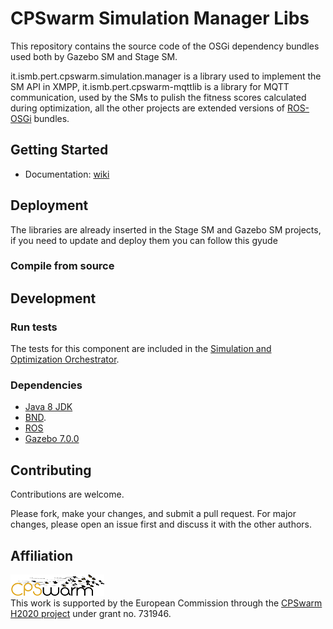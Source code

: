 # CPSwarm Simulation Manager Libs

This repository contains the source code of the OSGi dependency bundles used both by Gazebo SM and Stage SM. 

it.ismb.pert.cpswarm.simulation.manager is a library used to implement the SM API in XMPP, 
it.ismb.pert.cpswarm-mqttlib is a library for MQTT communication, used by the SMs to pulish the fitness scores calculated during optimization,
all the other projects are extended versions of [ROS-OSGi](https://github.com/ibcn-cloudlet/rososgi) bundles.


## Getting Started
* Documentation: [wiki](https://github.com/cpswarm/SimulationManagerLibs/wiki)

## Deployment

The libraries are already inserted in the Stage SM and Gazebo SM projects, if you need to update and deploy them
you can follow this gyude

### Compile from source



## Development

### Run tests

The tests for this component are included in the [Simulation and Optimization Orchestrator](https://github.com/cpswarm/SimulationOrchestrator).

### Dependencies

* [Java 8 JDK](http://www.oracle.com/technetwork/java/javase/downloads/jdk8-downloads-2133151.html) 
* [BND](https://bnd.bndtools.org/).
* [ROS](http://wiki.ros.org/kinetic)
* [Gazebo 7.0.0](http://gazebosim.org/blog/gazebo7) 

## Contributing
Contributions are welcome. 

Please fork, make your changes, and submit a pull request. For major changes, please open an issue first and discuss it with the other authors.

## Affiliation
![CPSwarm](https://github.com/cpswarm/template/raw/master/cpswarm.png)  
This work is supported by the European Commission through the [CPSwarm H2020 project](https://cpswarm.eu) under grant no. 731946.
